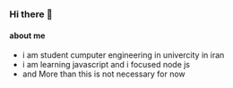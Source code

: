### Hi there 👋

#### about me 
* i am student cumputer engineering in univercity in iran
* i am learning javascript and i focused node js
* and More than this is not necessary for now

<!--
**ali-poorasadi/ali-poorasadi** is a ✨ _special_ ✨ repository because its `README.md` (this file) appears on your GitHub profile.

-->
